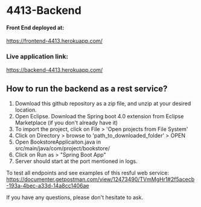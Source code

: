 # 4413-Backend

#### Front End deployed at:
  
  https://frontend-4413.herokuapp.com/

### Live application link:

  https://backend-4413.herokuapp.com/
  

<h2>How to run the backend as a rest service?</h2>

1. Download this github repository as a zip file, and unzip at your desired location.
2. Open Eclipse. Download the Spring boot 4.0 extension from Eclipse Marketplace (if you don't already have it)
3. To import the project, click on File > 'Open projects from File System'
4. Click on Directory >  browse to 'path_to_downloaded_folder' > OPEN
5. Open BookstoreApplicaiton.java in src/main/java/com/project/bookstore/
6. Click on Run as > "Spring Boot App"
7. Server should start at the port mentioned in logs. 

To test all endpoints and see examples of this resful web service: 
https://documenter.getpostman.com/view/12473490/TVmMgHr1#2f5acecb-193a-4bec-a33d-14a8cc1406ae

If you have any questions, please don't hesitate to ask. 


